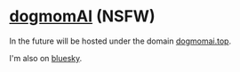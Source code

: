 # [dogmomAI](http://www.kitsumitsu.de/dogmomAI/) (NSFW)
In the future will be hosted under the domain [dogmomai.top](https://porkbun.com/checkout/cart).

I'm also on [bluesky](https://bsky.app/profile/dogmom.bsky.social).
